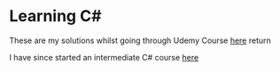 # Learning C#

These are my solutions whilst going through Udemy Course [here](https://www.udemy.com/course/csharp-tutorial-for-beginners/)  return

I have since started an intermediate C# course [here](https://www.udemy.com/course/csharp-intermediate-classes-interfaces-and-oop/?src=sac&subs_filter_type=subs_only&kw=c%23+intermediate)
